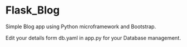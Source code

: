 # Flask_Blog


Simple Blog app using Python microframework and Bootstrap.


Edit your details form db.yaml in app.py for your Database management.

